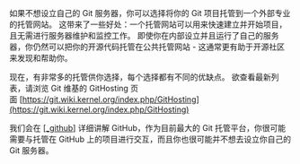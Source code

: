 如果不想设立自己的 Git 服务器，你可以选择将你的 Git 项目托管到一个外部专业的托管网站。 这带来了一些好处：一个托管网站可以用来快速建立并开始项目，且无需进行服务器维护和监控工作。 即使你在内部设立并且运行了自己的服务器，你仍然可以把你的开源代码托管在公共托管网站 - 这通常更有助于开源社区来发现和帮助你。

现在，有非常多的托管供你选择，每个选择都有不同的优缺点。 欲查看最新列表，请浏览 Git 维基的 GitHosting 页面 [https://git.wiki.kernel.org/index.php/GitHosting](https://git.wiki.kernel.org/index.php/GitHosting)

我们会在 [[_github]](https://bingohuang.gitbooks.io/progit2/content/04-git-server/sections/hosted.html#_github) 详细讲解 GitHub，作为目前最大的 Git 托管平台，你很可能需要与托管在 GitHub 上的项目进行交互，而且你也很可能并不想去设立你自己的 Git 服务器。